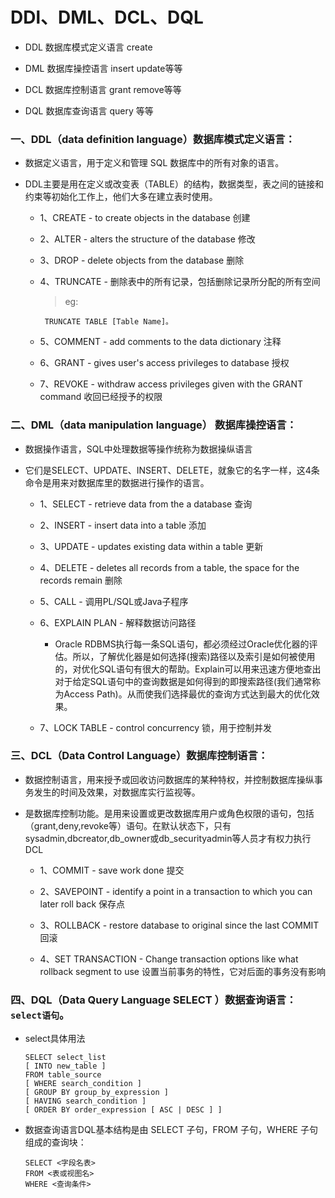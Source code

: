 # DDl、DML、DCL、DQL

* DDL 数据库模式定义语言 create

* DML 数据库操控语言 insert update等等

* DCL 数据库控制语言 grant remove等等

* DQL 数据库查询语言 query 等等

### 一、DDL（data definition language）数据库模式定义语言：

* 数据定义语言，用于定义和管理 SQL 数据库中的所有对象的语言。 

* DDL主要是用在定义或改变表（TABLE）的结构，数据类型，表之间的链接和约束等初始化工作上，他们大多在建立表时使用。

    * 1、CREATE - to create objects in the database   创建 

    * 2、ALTER - alters the structure of the database   修改 

    * 3、DROP - delete objects from the database   删除 

    * 4、TRUNCATE - 删除表中的所有记录，包括删除记录所分配的所有空间

      >eg:

           TRUNCATE TABLE [Table Name]。 

    * 5、COMMENT - add comments to the data dictionary 注释 

    * 6、GRANT - gives user's access privileges to database 授权 

    * 7、REVOKE - withdraw access privileges given with the GRANT command   收回已经授予的权限

### 二、DML（data manipulation language） 数据库操控语言：

* 数据操作语言，SQL中处理数据等操作统称为数据操纵语言 

* 它们是SELECT、UPDATE、INSERT、DELETE，就象它的名字一样，这4条命令是用来对数据库里的数据进行操作的语言。

    * 1、SELECT - retrieve data from the a database   查询 

    * 2、INSERT - insert data into a table  添加 

    * 3、UPDATE - updates existing data within a table  更新 

    * 4、DELETE - deletes all records from a table, the space for the records remain  删除 

    * 5、CALL - 调用PL/SQL或Java子程序

    * 6、EXPLAIN PLAN - 解释数据访问路径

      * Oracle RDBMS执行每一条SQL语句，都必须经过Oracle优化器的评估。所以，了解优化器是如何选择(搜索)路径以及索引是如何被使用的，对优化SQL语句有很大的帮助。Explain可以用来迅速方便地查出对于给定SQL语句中的查询数据是如何得到的即搜索路径(我们通常称为Access Path)。从而使我们选择最优的查询方式达到最大的优化效果。 

    * 7、LOCK TABLE - control concurrency 锁，用于控制并发

### 三、DCL（Data Control Language）数据库控制语言：

* 数据控制语言，用来授予或回收访问数据库的某种特权，并控制数据库操纵事务发生的时间及效果，对数据库实行监视等。

* 是数据库控制功能。是用来设置或更改数据库用户或角色权限的语句，包括（grant,deny,revoke等）语句。在默认状态下，只有 sysadmin,dbcreator,db_owner或db_securityadmin等人员才有权力执行DCL 

    * 1、COMMIT - save work done 提交 

    * 2、SAVEPOINT - identify a point in a transaction to which you can later roll back 保存点 

    * 3、ROLLBACK - restore database to original since the last COMMIT   回滚 

    * 4、SET TRANSACTION - Change transaction options like what rollback segment to use  设置当前事务的特性，它对后面的事务没有影响


### 四、DQL（Data Query Language SELECT ）数据查询语言：`select语句`。

* select具体用法

      SELECT select_list
      [ INTO new_table ]
      FROM table_source
      [ WHERE search_condition ]
      [ GROUP BY group_by_expression ]
      [ HAVING search_condition ]
      [ ORDER BY order_expression [ ASC | DESC ] ]

* 数据查询语言DQL基本结构是由 SELECT 子句，FROM 子句，WHERE 子句组成的查询块：

      SELECT <字段名表>
      FROM <表或视图名>
      WHERE <查询条件>



















